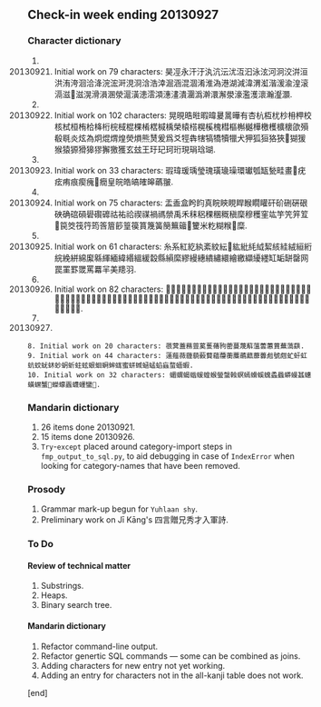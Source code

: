 ## Check-in week ending 20130927

### Character dictionary

  1. 20130921. Initial work on 79 characters: 昊𠗊永汗汙汍沆沄沋沍汩泳泫河泂洨洴洹洪洧洿洄洽洚浣浤涆涀浻浛浩涬淈涵混涸淆淮溈港湖減湋渭渱湝湲渝湟滚滆滋𣹢滋滉滑溳溷滎滬潢漶澐澒潓澅潰潿潙澣澴澥澩濠濫濩瀤瀚瀣灝.
  2. 20130922. Initial work on 102 characters: 晃晛晧暀暇暐㬊暠曄有杏杭枑𣏞杪枏柙校核栻桓栯㭘栙桁梡棫棍棵㮁楛椷楀榮榬榙榥榽槐槥樞槲樾樺檄檴櫎櫰欿殞殽毼炎炫為炯焜煟煌熒熉熊熭爰爲爻牼犇犗犒犞犢犣犬狎狐狟狢狹𤟭猢猨猴猿獂猾獆㺒獬獥獲玄玆王玗玘珂珩現琄琀瑚.
  3. 20130923. Initial work on 33 characters: 瑕瑋瑗瑀瑩瑰璜璏璪環瓛瓠缻甃畦畫𤴯疣痃痏痕瘈瘣𤺄癇皇皖皓皜㿥皞蘤翍.
  4. 20130924. Initial work on 75 characters: 盂盉盒盻盷真睆鿃睍睅睺瞯矔矸砎硎硏硍硤确䃔磒礐礥䃺祜祐祫禊禖禍禡禜禹禾秣稆稞稛穊稹穈穆穫窐竑竽笐笄䇘𥫽笢筊筏筕筠筨篃篎篁篌篔篾簧簢䉑䉋𥶽籰米籺糊糇𥻩糜.
  5. 20130925. Initial work on 61 characters: 糸系紅紇紈紊紋紜𥾝紘紕䋃䋐絜絯絓絨絙絎綄絻絣綿緳緜緷緬緯緡縕緩縠縣縜縻繆縵繐繢繡繯繪繳纈纋纆缸缿缾罄网罠罣罫罭罵羃羋美䍺羽.
  6. 20130926. Initial work on 82 characters: 𦑚翮翰耄耘耾聞肴肮肬肣胡胃胘脉脄胻脈脛脕脢腁腄腜膃㬻膎膜臽舌舝舞航舷艋艒艎艦艨艵䒌芒芋芐芄苀芸芼芴苛茂茅苜苗茫茭荁茻茗茷荇莞莽莁莕莖莫莧莓荷荓荊菋菡萌菵菂葓蒍葦萭葒.
  7. 20130927. 
    8. Initial work on 20 characters: 䓳蓂蓋蓩䔇蒵蒦蓨豞蔤蔓蔑蔛薀蕓蕙蕒蕪薃蕻.
    9. Initial work on 44 characters: 薳薤薇薶藐藙藖蘊蘉蘅蘪蘤䕸蘼虋䖑號甝虻虷虹蚢蚊蚘蚞䖢蚏蚚蛀蚿蛝蛔蛧蛑蛖蜜蛢蜮蜬蜢蜭蝱蝥蝒蝦.
    10. Initial work on 32 characters: 蝞蝟蝎蝔蝯蝗䗔螢螜螒螟䗡螖螇螝蟊蟁蟒蟃䗣蟪蟥蟔蟹𧓍蠑蠓蠠蠛䘃蠻𧖅.

### Mandarin dictionary

  1. 26 items done 20130921. 
  2. 15 items done 20130926.
  2. `Try`-`except` placed around category-import steps in `fmp_output_to_sql.py`, to aid debugging in case of `IndexError` when looking for category-names that have been removed.

### Prosody

  1. Grammar mark-up begun for `Yuhlaan shy`.
  2. Preliminary work on Jī Kāng's 四言贈兄秀才入軍詩.

### To Do

#### Review of technical matter

  1. Substrings.
  1. Heaps.
  1. Binary search tree.

#### Mandarin dictionary

  1. Refactor command-line output.
  1. Refactor genertic SQL commands — some can be combined as joins.
  1. Adding characters for new entry not yet working.
  2. Adding an entry for characters not in the all-kanji table does not work.

[end]
